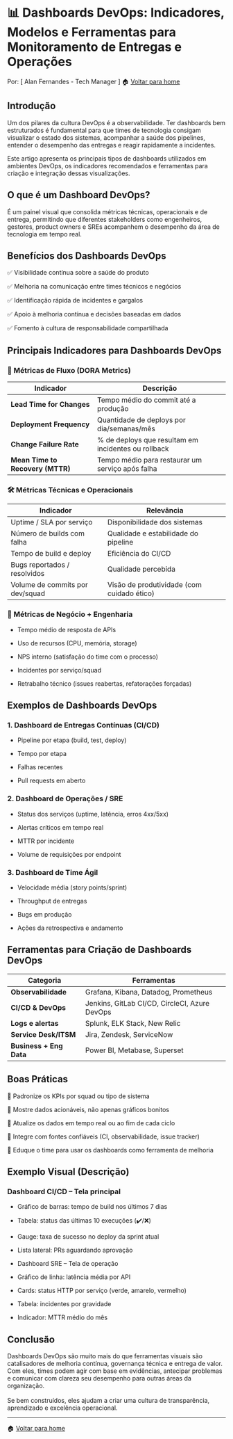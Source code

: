 # 📊 Dashboards DevOps: Indicadores, Modelos e Ferramentas para Monitoramento de Entregas e Operações
Por: [ Alan Fernandes - Tech Manager ] :house: [Voltar para home](https://github.com/af-tech-manager/portfolio/blob/main/README.md)

## Introdução
Um dos pilares da cultura DevOps é a observabilidade. Ter dashboards bem estruturados é fundamental para que times de tecnologia consigam visualizar o estado dos sistemas, acompanhar a saúde dos pipelines, entender o desempenho das entregas e reagir rapidamente a incidentes.

Este artigo apresenta os principais tipos de dashboards utilizados em ambientes DevOps, os indicadores recomendados e ferramentas para criação e integração dessas visualizações.

## O que é um Dashboard DevOps?
É um painel visual que consolida métricas técnicas, operacionais e de entrega, permitindo que diferentes stakeholders como engenheiros, gestores, product owners e SREs acompanhem o desempenho da área de tecnologia em tempo real.

## Benefícios dos Dashboards DevOps
✅ Visibilidade contínua sobre a saúde do produto 

✅ Melhoria na comunicação entre times técnicos e negócios 

✅ Identificação rápida de incidentes e gargalos 

✅ Apoio à melhoria contínua e decisões baseadas em dados 

✅ Fomento à cultura de responsabilidade compartilhada

## Principais Indicadores para Dashboards DevOps
### 🔁 Métricas de Fluxo (DORA Metrics)
| Indicador                        | Descrição                                           |
| -------------------------------- | --------------------------------------------------- |
| **Lead Time for Changes**        | Tempo médio do commit até a produção                |
| **Deployment Frequency**         | Quantidade de deploys por dia/semanas/mês           |
| **Change Failure Rate**          | % de deploys que resultam em incidentes ou rollback |
| **Mean Time to Recovery (MTTR)** | Tempo médio para restaurar um serviço após falha    |

### 🛠️ Métricas Técnicas e Operacionais
| Indicador                       | Relevância                                 |
| ------------------------------- | ------------------------------------------ |
| Uptime / SLA por serviço        | Disponibilidade dos sistemas               |
| Número de builds com falha      | Qualidade e estabilidade do pipeline       |
| Tempo de build e deploy         | Eficiência do CI/CD                        |
| Bugs reportados / resolvidos    | Qualidade percebida                        |
| Volume de commits por dev/squad | Visão de produtividade (com cuidado ético) |


### 🎯 Métricas de Negócio + Engenharia
- Tempo médio de resposta de APIs

- Uso de recursos (CPU, memória, storage)

- NPS interno (satisfação do time com o processo)

- Incidentes por serviço/squad

- Retrabalho técnico (issues reabertas, refatorações forçadas)

## Exemplos de Dashboards DevOps
### 1. Dashboard de Entregas Contínuas (CI/CD)
- Pipeline por etapa (build, test, deploy)

- Tempo por etapa

- Falhas recentes

- Pull requests em aberto

### 2. Dashboard de Operações / SRE
- Status dos serviços (uptime, latência, erros 4xx/5xx)

- Alertas críticos em tempo real

- MTTR por incidente

- Volume de requisições por endpoint

### 3. Dashboard de Time Ágil
- Velocidade média (story points/sprint)

- Throughput de entregas

- Bugs em produção

- Ações da retrospectiva e andamento

## Ferramentas para Criação de Dashboards DevOps
| Categoria               | Ferramentas                                   |
| ----------------------- | --------------------------------------------- |
| **Observabilidade**     | Grafana, Kibana, Datadog, Prometheus          |
| **CI/CD & DevOps**      | Jenkins, GitLab CI/CD, CircleCI, Azure DevOps |
| **Logs e alertas**      | Splunk, ELK Stack, New Relic                  |
| **Service Desk/ITSM**   | Jira, Zendesk, ServiceNow                     |
| **Business + Eng Data** | Power BI, Metabase, Superset                  |


## Boas Práticas
📐 Padronize os KPIs por squad ou tipo de sistema

🎯 Mostre dados acionáveis, não apenas gráficos bonitos

🔄 Atualize os dados em tempo real ou ao fim de cada ciclo

🧩 Integre com fontes confiáveis (CI, observabilidade, issue tracker)

🧠 Eduque o time para usar os dashboards como ferramenta de melhoria

## Exemplo Visual (Descrição)
### Dashboard CI/CD – Tela principal

- Gráfico de barras: tempo de build nos últimos 7 dias

- Tabela: status das últimas 10 execuções (✔️/❌)

- Gauge: taxa de sucesso no deploy da sprint atual

- Lista lateral: PRs aguardando aprovação

- Dashboard SRE – Tela de operação

- Gráfico de linha: latência média por API

- Cards: status HTTP por serviço (verde, amarelo, vermelho)

- Tabela: incidentes por gravidade

- Indicador: MTTR médio do mês

## Conclusão
Dashboards DevOps são muito mais do que ferramentas visuais são catalisadores de melhoria contínua, governança técnica e entrega de valor. Com eles, times podem agir com base em evidências, antecipar problemas e comunicar com clareza seu desempenho para outras áreas da organização. \
\
Se bem construídos, eles ajudam a criar uma cultura de transparência, aprendizado e excelência operacional.

---
:house: [Voltar para home](https://github.com/af-tech-manager/portfolio/blob/main/README.md)

